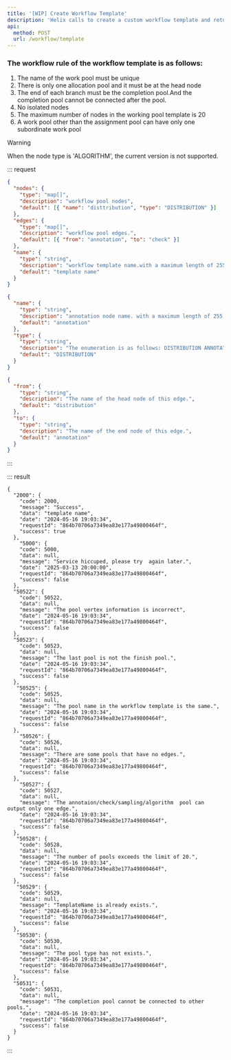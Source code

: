 ```yaml
---
title: '[WIP] Create Workflow Template'
description: 'Helix calls to create a custom workflow template and returns the workflow template anme, which can be used when creating a Campaign '
api:
  method: POST
  url: /workflow/template
---
```


### The workflow rule of the workflow template is as follows:

1. The name of the work pool must be unique
2. There is only one allocation pool and it must be at the head node
3. The end of each branch must be the completion pool.And the completion pool cannot be connected after the pool.
4. No isolated nodes
5. The maximum number of nodes in the working pool template is 20
6. A work pool other than the assignment pool can have only one subordinate work pool

> [!WARNING]
> When the node type is 'ALGORITHM', the current version is not supported.

::: request

```json [body]
{
  "nodes": {
    "type": "map[]",
    "description": "workflow pool nodes",
    "default": [{ "name": "disttribution", "type": "DISTRIBUTION" }]
  },
  "edges": {
    "type": "map[]",
    "description": "workflow pool edges.",
    "default": [{ "from": "annotation", "to": "check" }]
  },
  "name": {
    "type": "string",
    "description": "workflow template name.with a maximum length of 255 bytes.for unique check.",
    "default": "template name"
  }
}
```

```json [nodes]
{
  "name": {
    "type": "string",
    "description": "annotation node name. with a maximum length of 255 bytes.",
    "default": "annotation"
  },
  "type": {
    "type": "string",
    "description": "The enumeration is as follows: DISTRIBUTION ANNOTATION CHECK SAMPLING ALGORITHM COMPLETE",
    "default": "DISTRIBUTION"
  }
}
```

```json [edges]
{
  "from": {
    "type": "string",
    "description": "The name of the head node of this edge.",
    "default": "distribution"
  },
  "to": {
    "type": "string",
    "description": "The name of the end node of this edge.",
    "default": "annotation"
  }
}
```

:::

::: result

```json[responses]
{
  "2000": {
    "code": 2000,
    "message": "Success",
    "data": "template name",
    "date": "2024-05-16 19:03:34",
    "requestId": "864b70706a7349ea83e177a49800464f",
    "success": true
  },
    "5000": {
    "code": 5000,
    "data": null,
    "message": "Service hiccuped, please try  again later.",
    "date": "2025-03-13 20:00:00",
    "requestId": "864b70706a7349ea83e177a49800464f",
    "success": false
  },
  "50522": {
    "code": 50522,
    "data": null,
    "message": "The pool vertex information is incorrect",
    "date": "2024-05-16 19:03:34",
    "requestId": "864b70706a7349ea83e177a49800464f",
    "success": false
  },
  "50523": {
    "code": 50523,
    "data": null,
    "message": "The last pool is not the finish pool.",
    "date": "2024-05-16 19:03:34",
    "requestId": "864b70706a7349ea83e177a49800464f",
    "success": false
  },
   "50525": {
    "code": 50525,
    "data": null,
    "message": "The pool name in the workflow template is the same.",
    "date": "2024-05-16 19:03:34",
    "requestId": "864b70706a7349ea83e177a49800464f",
    "success": false
  },
    "50526": {
    "code": 50526,
    "data": null,
    "message": "There are some pools that have no edges.",
    "date": "2024-05-16 19:03:34",
    "requestId": "864b70706a7349ea83e177a49800464f",
    "success": false
  },
    "50527": {
    "code": 50527,
    "data": null,
    "message": "The annotaion/check/sampling/algorithm  pool can output only one edge.",
    "date": "2024-05-16 19:03:34",
    "requestId": "864b70706a7349ea83e177a49800464f",
    "success": false
  },
   "50528": {
    "code": 50528,
    "data": null,
    "message": "The number of pools exceeds the limit of 20.",
    "date": "2024-05-16 19:03:34",
    "requestId": "864b70706a7349ea83e177a49800464f",
    "success": false
  },
   "50529": {
    "code": 50529,
    "data": null,
    "message": "TemplateName is already exists.",
    "date": "2024-05-16 19:03:34",
    "requestId": "864b70706a7349ea83e177a49800464f",
    "success": false
  },
   "50530": {
    "code": 50530,
    "data": null,
    "message": "The pool type has not exists.",
    "date": "2024-05-16 19:03:34",
    "requestId": "864b70706a7349ea83e177a49800464f",
    "success": false
  },
  "50531": {
    "code": 50531,
    "data": null,
    "message": "The completion pool cannot be connected to other pools.",
    "date": "2024-05-16 19:03:34",
    "requestId": "864b70706a7349ea83e177a49800464f",
    "success": false
  }
}

```

:::
